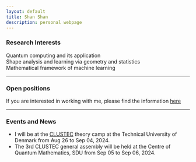 ```yaml
---
layout: default
title: Shan Shan
description: personal webpage
---
```


### Research Interests 
Quantum computing and its application <br />
Shape analysis and learning via geometry and statistics <br />
Mathematical framework of machine learning
<hr />

### Open positions 
If you are interested in working with me, please find the information [here](../research/open.md)
<hr />	

### Events and News
* I will be at the [CLUSTEC](https://clustec.eu/) theory camp at the Technical University of Denmark from Aug 26 to Sep 04, 2024. <br />
* The 3rd CLUSTEC general assembly will be held at the Centre of Quantum Mathematics, SDU from Sep 05 to Sep 06, 2024. 
 
<br />
<br />
<br />
<br />
<br />
        
